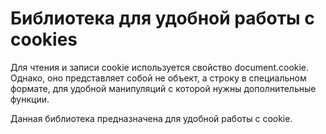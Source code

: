 # Библиотека для удобной работы с cookies

Для чтения и записи cookie используется свойство document.cookie.
Однако, оно представляет собой не объект, а строку в специальном формате,
для удобной манипуляций с которой нужны дополнительные функции.

Данная библиотека предназначена для удобной работы с cookie.